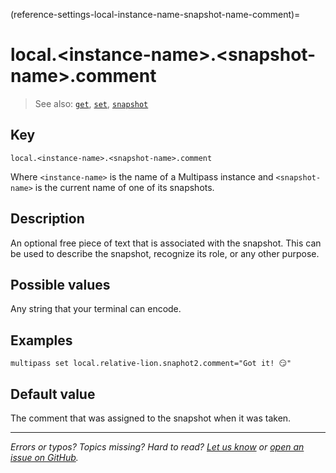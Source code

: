 (reference-settings-local-instance-name-snapshot-name-comment)=
# local.\<instance-name\>.\<snapshot-name\>.comment

> See also: [`get`](/reference/command-line-interface/get), [`set`](/reference/command-line-interface/set), [`snapshot`](/reference/command-line-interface/snapshot)

## Key

`local.<instance-name>.<snapshot-name>.comment`

Where `<instance-name>` is the name of a Multipass instance and `<snapshot-name>` is the current name of one of its snapshots.

## Description

An optional free piece of text that is associated with the snapshot. This can be used to describe the snapshot, recognize its role, or any other purpose.

## Possible values

Any string that your terminal can encode.

## Examples

`multipass set local.relative-lion.snaphot2.comment="Got it! 😏"`

## Default value

The comment that was assigned to the snapshot when it was taken.

---

*Errors or typos? Topics missing? Hard to read? <a href="https://docs.google.com/forms/d/e/1FAIpQLSd0XZDU9sbOCiljceh3rO_rkp6vazy2ZsIWgx4gsvl_Sec4Ig/viewform?usp=pp_url&entry.317501128=https://canonical.com/multipass/docs/snapshot-comment" target="_blank">Let us know</a> or <a href="https://github.com/canonical/multipass/issues/new/choose" target="_blank">open an issue on GitHub</a>.*

